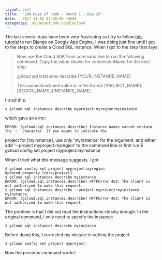 ```yaml
---
layout: post
title:  "100 Days of Code - Round 1 - Day 20"
date:   2017-11-02 07:30:00 -0600
categories: 100DaysOfCode GoogleCloud
---
```


The last several days have been very frustrating as I try to follow [this tutorial][1] to run Django on Google App Engine. I was doing just fine until I got to the steps to create a Cloud SQL instance. When I got to the step that says

> Now use the Cloud SDK from command line to run the following command. Copy the value shown for connectionName for the next step.
>
> gcloud sql instances describe [YOUR_INSTANCE_NAME]
>
> The connectionName value is in the format [PROJECT_NAME]:[REGION_NAME]:[INSTANCE_NAME].

I tried this:

    $ gcloud sql instances describe myproject:myregion:myinstance

which gave an error:

    ERROR: (gcloud.sql.instances.describe) Instance names cannot contain the ':' character. If you meant to indicate the
project for [myinstance], use only 'myinstance' for the argument, and either add
'--project myproject:myregion' to the command line or first run
  $ gcloud config set project myproject:myinstance

When I tried what this message suggests, I got

    $ gcloud config set project myproject:myregion
    Updated property [core/project].
    $ gcloud sql instances describe myinstance
    ERROR: (gcloud.sql.instances.describe) HTTPError 403: The client is not authorized to make this request.
    $ gcloud sql instances describe --project myproject:myinstance myinstance
    ERROR: (gcloud.sql.instances.describe) HTTPError 403: The client is not authorized to make this request.

The problem is that I did not read the instructions closely enough. In the original command, I only need to specify the instance:

    $ gcloud sql instances describe myinstance

Before doing this, I corrected my mistake in setting the project:

    $ gcloud config set project myproject

Now the previous command works!

[1]:https://cloud.google.com/python/django/appengine